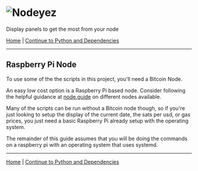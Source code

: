 # ![Nodeyez](../../../../raw/branch/main/images/nodeyez.svg)
Display panels to get the most from your node

[Home](../README.md) | [Continue to Python and Dependencies](./install-2-pythondeps.md)

---

## Raspberry Pi Node

To use some of the the scripts in this project, you'll need a Bitcoin Node.

An easy low cost option is a Raspberry Pi based node. Consider following the 
helpful guidance at [node.guide](https://node.guide) on different nodes 
available.

Many of the scripts can be run without a Bitcoin node though, so if you're just
looking to setup the display of the current date, the sats per usd, or gas 
prices, you just need a basic Raspberry Pi already setup with the operating
system.

The remainder of this guide assumes that you will be doing the commands on
a raspberry pi with an operating system that uses systemd.

---

[Home](../README.md) | [Continue to Python and Dependencies](./install-2-pythondeps.md)

